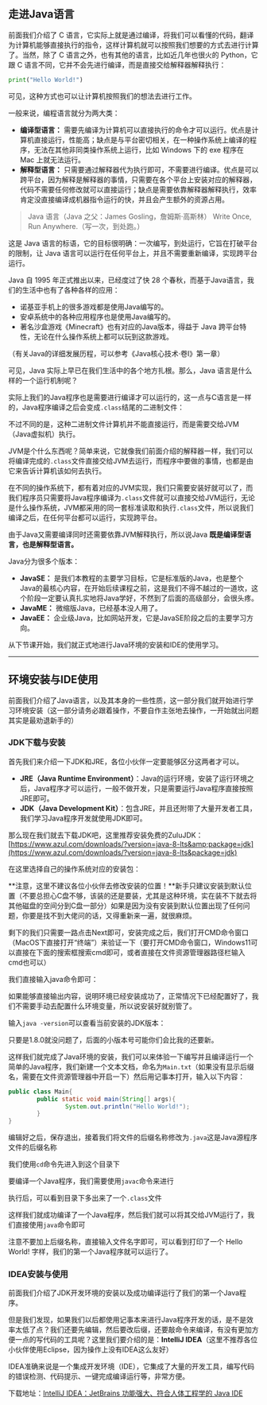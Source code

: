 ## 走进Java语言

前面我们介绍了 C 语言，它实际上就是通过编译，将我们可以看懂的代码，翻译为计算机能够直接执行的指令，这样计算机就可以按照我们想要的方式去进行计算了。当然，除了 C 语言之外，也有其他的语言，比如近几年也很火的 Python，它跟 C 语言不同，它并不会先进行编译，而是直接交给解释器解释执行：

```python
print("Hello World!")
```

可见，这种方式也可以让计算机按照我们的想法去进行工作。

一般来说，编程语言就分为两大类：

* **编译型语言：** 需要先编译为计算机可以直接执行的命令才可以运行。优点是计算机直接运行，性能高；缺点是与平台密切相关，在一种操作系统上编译的程序，无法在其他非同类操作系统上运行，比如 Windows 下的 exe 程序在 Mac 上就无法运行。
* **解释型语言：** 只需要通过解释器代为执行即可，不需要进行编译。优点是可以跨平台，因为解释是解释器的事情，只需要在各个平台上安装对应的解释器，代码不需要任何修改就可以直接运行；缺点是需要依靠解释器解释执行，效率肯定没直接编译成机器指令运行的快，并且会产生额外的资源占用。

> Java 语言（Java 之父：James Gosling，詹姆斯·高斯林）
> Write Once, Run Anywhere.（写一次，到处跑。）

这是 Java 语言的标语，它的目标很明确：一次编写，到处运行，它旨在打破平台的限制，让 Java 语言可以运行在任何平台上，并且不需要重新编译，实现跨平台运行。

Java 自 1995 年正式推出以来，已经度过了快 28 个春秋，而基于Java语言，我们的生活中也有了各种各样的应用：

* 诺基亚手机上的很多游戏都是使用Java编写的。
* 安卓系统中的各种应用程序也是使用Java编写的。
* 著名沙盒游戏《Minecraft》也有对应的Java版本，得益于 Java 跨平台特性，无论在什么操作系统上都可以玩到这款游戏。

（有关Java的详细发展历程，可以参考《Java核心技术·卷I》第一章）

可见，Java 实际上早已在我们生活中的各个地方扎根。那么，Java 语言是什么样的一个运行机制呢？

实际上我们的Java程序也是需要进行编译才可以运行的，这一点与C语言是一样的，Java程序编译之后会变成`.class`结尾的二进制文件：

不过不同的是，这种二进制文件计算机并不能直接运行，而是需要交给JVM（Java虚拟机）执行。

JVM是个什么东西呢？简单来说，它就像我们前面介绍的解释器一样，我们可以将编译完成的`.class`文件直接交给JVM去运行，而程序中要做的事情，也都是由它来告诉计算机该如何去执行。

在不同的操作系统下，都有着对应的JVM实现，我们只需要安装好就可以了，而我们程序员只需要将Java程序编译为`.class`文件就可以直接交给JVM运行，无论是什么操作系统，JVM都采用的同一套标准读取和执行`.class`文件，所以说我们编译之后，在任何平台都可以运行，实现跨平台。

由于Java又需要编译同时还需要依靠JVM解释执行，所以说Java **既是编译型语言，也是解释型语言。**

Java分为很多个版本：

* **JavaSE：** 是我们本教程的主要学习目标，它是标准版的Java，也是整个Java的最核心内容，在开始后续课程之前，这是我们不得不越过的一道坎，这个阶段一定要认真扎实地将Java学好，不然到了后面的高级部分，会很头疼。
* **JavaME：** 微缩版Java，已经基本没人用了。
* **JavaEE：** 企业级Java，比如网站开发，它是JavaSE阶段之后的主要学习方向。

从下节课开始，我们就正式地进行Java环境的安装和IDE的使用学习。

---

## 环境安装与IDE使用

前面我们介绍了Java语言，以及其本身的一些性质，这一部分我们就开始进行学习环境安装（这一部分请务必跟着操作，不要自作主张地去操作，一开始就出问题其实是最劝退新手的）

### JDK下载与安装

首先我们来介绍一下JDK和JRE，各位小伙伴一定要能够区分这两者才可以。

* **JRE（Java Runtime Environment）**：Java的运行环境，安装了运行环境之后，Java程序才可以运行，一般不做开发，只是需要运行Java程序直接按照JRE即可。
* **JDK（Java Development Kit）**：包含JRE，并且还附带了大量开发者工具，我们学习Java程序开发就使用JDK即可。

那么现在我们就去下载JDK吧，这里推荐安装免费的ZuluJDK：[https://www.azul.com/downloads/?version=java-8-lts&amp;package=jdk](https://www.azul.com/downloads/?version=java-8-lts&package=jdk)

在这里选择自己的操作系统对应的安装包：

**注意，这里不建议各位小伙伴去修改安装的位置！**新手只建议安装到默认位置（不要总担心C盘不够，该装的还是要装，尤其是这种环境，实在装不下就去将其他磁盘的空间分到C盘一部分）如果是因为没有安装到默认位置出现了任何问题，你要是找不到大佬问的话，又得重新来一遍，就很麻烦。

剩下的我们只需要一路点击Next即可，安装完成之后，我们打开CMD命令窗口（MacOS下直接打开“终端”）来验证一下（要打开CMD命令窗口，Windows11可以直接在下面的搜索框搜索cmd即可，或者直接在文件资源管理器路径栏输入cmd也可以）

我们直接输入java命令即可：


如果能够直接输出内容，说明环境已经安装成功了，正常情况下已经配置好了，我们不需要手动去配置什么环境变量，所以说安装好就别管了。

输入`java -version`可以查看当前安装的JDK版本：

只要是1.8.0就没问题了，后面的小版本号可能你们会比我的还要新。

这样我们就完成了Java环境的安装，我们可以来体验一下编写并且编译运行一个简单的Java程序，我们新建一个文本文档，命名为`Main.txt`（如果没有显示后缀名，需要在文件资源管理器中开启一下）然后用记事本打开，输入以下内容：

```java
public class Main{
		public static void main(String[] args){
				System.out.println("Hello World!");
		}
}
```

编辑好之后，保存退出，接着我们将文件的后缀名称修改为`.java`这是Java源程序文件的后缀名称

我们使用`cd`命令先进入到这个目录下

要编译一个Java程序，我们需要使用`javac`命令来进行

执行后，可以看到目录下多出来了一个`.class`文件

这样我们就成功编译了一个Java程序，然后我们就可以将其交给JVM运行了，我们直接使用`java`命令即可

注意不要加上后缀名称，直接输入文件名字即可，可以看到打印了一个 Hello World! 字样，我们的第一个Java程序就可以运行了。

### IDEA安装与使用

前面我们介绍了JDK开发环境的安装以及成功编译运行了我们的第一个Java程序。

但是我们发现，如果我们以后都使用记事本来进行Java程序开发的话，是不是效率太低了点？我们还要先编辑，然后要改后缀，还要敲命令来编译，有没有更加方便一点的写代码的工具呢？这里我们要介绍的是：**IntelliJ IDEA**（这里不推荐各位小伙伴使用Eclipse，因为操作上没有IDEA这么友好）

IDEA准确来说是一个集成开发环境（IDE），它集成了大量的开发工具，编写代码的错误检测、代码提示、一键完成编译运行等，非常方便。

下载地址：[IntelliJ IDEA：JetBrains 功能强大、符合人体工程学的 Java IDE](https://www.jetbrains.com.cn/idea/)